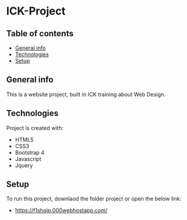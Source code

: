 # ICK-Project

## Table of contents
* [General info](#general-info)
* [Technologies](#technologies)
* [Setup](#setup)


## General info
This is a website project, built in ICK training about Web Design.

## Technologies
Project is created with:
* HTML5
* CSS3
* Bootstrap 4
* Javascript
* Jquery

## Setup
To run this project, downlaod the folder project or open the below link:
* https://f1shqip.000webhostapp.com/

